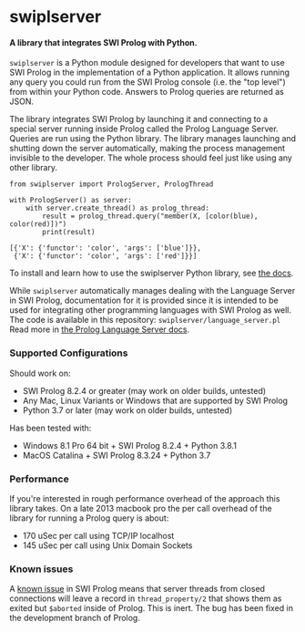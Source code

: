 # swiplserver
#### A library that integrates SWI Prolog with Python.

`swiplserver` is a Python module designed for developers that want to use SWI Prolog in the implementation of a Python application. It allows running any query you could run from the SWI Prolog console (i.e. the "top level") from within your Python code. Answers to Prolog queries are returned as JSON.

The library integrates SWI Prolog by launching it and connecting to a special server running inside Prolog called the Prolog Language Server. Queries are run using the Python library. The library manages launching and shutting down the server automatically, making the process management invisible to the developer.  The whole process should feel just like using any other library.

~~~
from swiplserver import PrologServer, PrologThread

with PrologServer() as server:
    with server.create_thread() as prolog_thread:
        result = prolog_thread.query("member(X, [color(blue), color(red)])")
        print(result)

[{'X': {'functor': 'color', 'args': ['blue']}},
 {'X': {'functor': 'color', 'args': ['red']}}]
~~~

To install and learn how to use the swiplserver Python library, see [the docs](https://blog.inductorsoftware.com/swiplserver/swiplserver/prologserver.html).

While `swiplserver` automatically manages dealing with the Language Server in SWI Prolog, documentation for it is provided since it is intended to be used for integrating other programming languages with SWI Prolog as well. The code is available in this repository: `swiplserver/language_server.pl`  Read more in [the Prolog Language Server docs](https://blog.inductorsoftware.com/swiplserver/language_server/language_server.html).

### Supported Configurations
Should work on:
- SWI Prolog 8.2.4 or greater (may work on older builds, untested)
- Any Mac, Linux Variants or Windows that are supported by SWI Prolog
- Python 3.7 or later (may work on older builds, untested)

Has been tested with:
- Windows 8.1 Pro 64 bit + SWI Prolog 8.2.4 + Python 3.8.1
- MacOS Catalina + SWI Prolog 8.3.24 + Python 3.7

### Performance
If you're interested in rough performance overhead of the approach this library takes.  On a late 2013 macbook pro the per call overhead of the library for running a Prolog query is about:
- 170 uSec per call using TCP/IP localhost
- 145 uSec per call using Unix Domain Sockets

### Known issues
A [known issue](https://github.com/SWI-Prolog/swipl-devel/issues/852) in SWI Prolog means that server threads from closed connections will leave a record in `thread_property/2` that shows them as exited but `$aborted` inside of Prolog. This is inert. The bug has been fixed in the development branch of Prolog.

